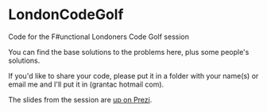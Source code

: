 LondonCodeGolf
==============

Code for the F#unctional Londoners Code Golf session

You can find the base solutions to the problems here, plus some people's solutions.

If you'd like to share your code, please put it in a folder with your name(s) or email me and I'll put it in (grantac hotmail com).

The slides from the session are [up on Prezi](http://prezi.com/zgu3wsh4efcz/?utm_campaign=share&utm_medium=copy&rc=ex0share).
